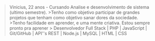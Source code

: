 >Vinicius, 22 anos - Cursando Analise e desenvolvimento de sistema (ultimo semestre). >Tenho como objetivo participar de grandes projetos que tenham como objetivo sanar dores da sociedade. >Tenho facilidade em aprender, e uma mente criativa. Estou sempre pronto pra aprener > Desenvolvedor Full Stack | PHP | JavaScript | Git/GitHub | API''s REST | Node.js | MySQL | HTML | CSS
